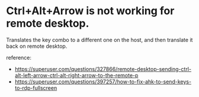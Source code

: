 # Ctrl+Alt+Arrow is not working for remote desktop. 

Translates the key combo to a different one on the host, and then translate it back on remote desktop.

reference:
* https://superuser.com/questions/327866/remote-desktop-sending-ctrl-alt-left-arrow-ctrl-alt-right-arrow-to-the-remote-p
* https://superuser.com/questions/397257/how-to-fix-ahk-to-send-keys-to-rdp-fullscreen
